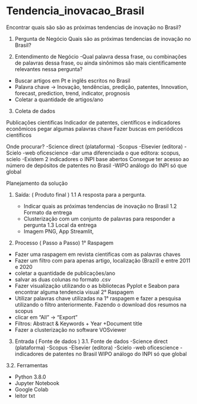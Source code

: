 # Tendencia_inovacao_Brasil
Encontrar quais são são as próximas tendencias de inovação no Brasil?
1. Pergunta de Negócio
Quais são as próximas tendencias de inovação no Brasil?

2. Entendimento de Negócio
-Qual palavra dessa frase, ou combinações de palavras dessa frase, ou ainda sinônimos são mais cientificamente relevantes nessa pergunta?
- Buscar artigos em Pt e inglês escritos no Brasil
- Palavra chave → Inovação, tendências, predição, patentes, Innovation, forecast, prediction, trend, indicator, prognosis
- Coletar a quantidade de artigos/ano 
3. Coleta de dados

Publicações cientificas
Indicador de patentes, científicos e indicadores econômicos
pegar algumas palavras chave
Fazer buscas em periódicos científicos

Onde procurar? 
-Science direct (plataforma)
-Scopus
-Elsevier (editora)
-Scielo
-web oficescience
-dar uma diferenciada o que editora: scopus, scielo
-Existem 2 indicadores o INPI base abertos
Consegue ter acesso ao número de depósitos de patentes no Brasil
-WIPO análogo do INPI só que global


Planejamento da solução

1. Saída: ( Produto final )
1.1  A resposta para a pergunta.
	- Indicar quais as próximas tendencias de inovação no Brasil
1.2 Formato da entrega
	- Clusterização com um conjunto de palavras para responder a pergunta
1.3 Local da entrega
	- Imagem PNG, App Streamlit,


2. Processo ( Passo a Passo)
1° Raspagem
- Fazer uma raspagem em revista cientificas com as palavras chaves
- Fazer um filtro com para apenas artigo, localização (Brazil)  e entre 2011 e 2020
- coletar a quantidade de publicações/ano
- salvar as duas colunas no formato .csv
- Fazer visualização utilizando o as bibliotecas Pyplot e Seabon para encontrar alguma tendencia visual
2° Raspagem
- Utilizar palavras chave utilizadas na 1° raspagem e fazer a pesquisa utilizando o filtro anteriormente.
Fazendo o download dos resumos na scopus
- clicar em “All” → “Export”
- Filtros: Abstract & Keywords + Year +Document title
- Fazer a clusterização no software VOSviewer


3. Entrada ( Fonte de dados )
3.1. Fonte de dados
-Science direct (plataforma)
-Scopus
-Elsevier (editora)
-Scielo
-web oficescience
-indicadores de patentes no Brasil WIPO análogo do INPI só que global

3.2. Ferramentas
- Python 3.8.0
- Jupyter Notebook
- Google Colab
- leitor txt
